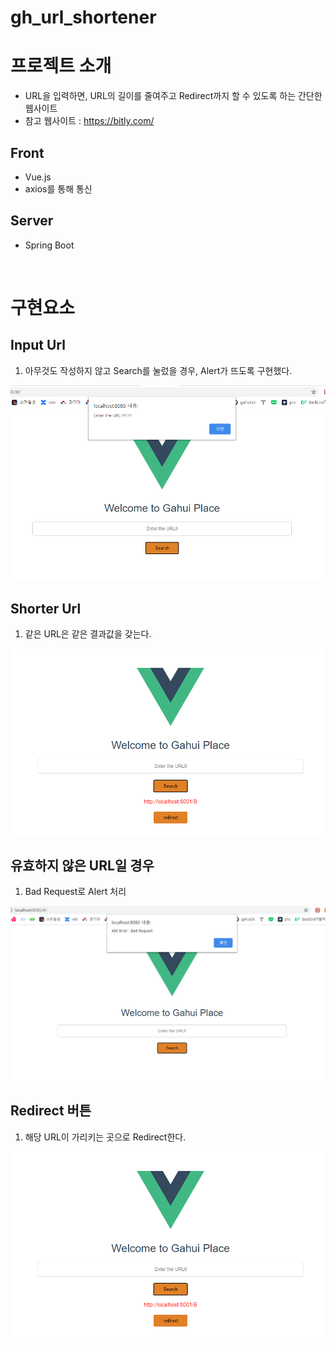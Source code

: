 # gh_url_shortener

# 프로젝트 소개
- URL을 입력하면, URL의 길이를 줄여주고 Redirect까지 할 수 있도록 하는 간단한 웹사이트
- 참고 웹사이트 : https://bitly.com/

## Front
- Vue.js
- axios를 통해 통신

## Server
- Spring Boot

</br>

# 구현요소
## Input Url
1. 아무것도 작성하지 않고 Search를 눌렀을 경우, Alert가 뜨도록 구현했다. 
<img src = "https://github.com/yougahee/url-shorter-repo/blob/master/img/EnterUrl.PNG">

## Shorter Url 
1. 같은 URL은 같은 결과값을 갖는다.

<img src = "https://github.com/yougahee/url-shorter-repo/blob/master/img/shortUrl.PNG">

## 유효하지 않은 URL일 경우
1. Bad Request로 Alert 처리

<img src = "https://github.com/yougahee/url-shorter-repo/blob/master/img/BadRequest.PNG">

## Redirect 버튼
1. 해당 URL이 가리키는 곳으로 Redirect한다.

<img src = "https://github.com/yougahee/url-shorter-repo/blob/master/img/shortUrl.PNG">


